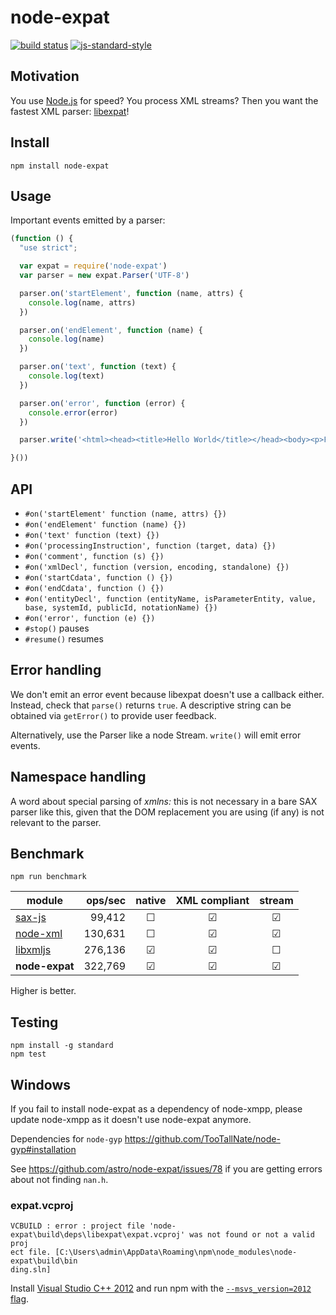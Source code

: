 # node-expat

[![build status](https://img.shields.io/travis/astro/node-expat/master.svg?style=flat-square)](https://travis-ci.org/astro/node-expat/branches)
[![js-standard-style](https://img.shields.io/badge/code%20style-standard-brightgreen.svg?style=flat-square)](http://standardjs.com/)

## Motivation

You use [Node.js](https://nodejs.org) for speed? You process XML streams? Then you want the fastest XML parser: [libexpat](http://expat.sourceforge.net/)!

## Install

```
npm install node-expat
```

## Usage

Important events emitted by a parser:

```javascript
(function () {
  "use strict";

  var expat = require('node-expat')
  var parser = new expat.Parser('UTF-8')

  parser.on('startElement', function (name, attrs) {
    console.log(name, attrs)
  })

  parser.on('endElement', function (name) {
    console.log(name)
  })

  parser.on('text', function (text) {
    console.log(text)
  })

  parser.on('error', function (error) {
    console.error(error)
  })

  parser.write('<html><head><title>Hello World</title></head><body><p>Foobar</p></body></html>')

}())

```

## API

* `#on('startElement' function (name, attrs) {})`
* `#on('endElement' function (name) {})`
* `#on('text' function (text) {})`
* `#on('processingInstruction', function (target, data) {})`
* `#on('comment', function (s) {})`
* `#on('xmlDecl', function (version, encoding, standalone) {})`
* `#on('startCdata', function () {})`
* `#on('endCdata', function () {})`
* `#on('entityDecl', function (entityName, isParameterEntity, value, base, systemId, publicId, notationName) {})`
* `#on('error', function (e) {})`
* `#stop()` pauses
* `#resume()` resumes

## Error handling

We don't emit an error event because libexpat doesn't use a callback
either. Instead, check that `parse()` returns `true`. A descriptive
string can be obtained via `getError()` to provide user feedback.

Alternatively, use the Parser like a node Stream. `write()` will emit
error events.

## Namespace handling

A word about special parsing of *xmlns:* this is not necessary in a
bare SAX parser like this, given that the DOM replacement you are
using (if any) is not relevant to the parser.

## Benchmark

`npm run benchmark`

| module                                                                                | ops/sec | native | XML compliant | stream         |
|---------------------------------------------------------------------------------------|--------:|:------:|:-------------:|:--------------:|
| [sax-js](https://github.com/isaacs/sax-js)                                            |  99,412 | ☐      | ☑             | ☑              |
| [node-xml](https://github.com/dylang/node-xml)                                        | 130,631 | ☐      | ☑             | ☑              |
| [libxmljs](https://github.com/polotek/libxmljs)                                       | 276,136 | ☑      | ☑             | ☐              |
| **node-expat**                                                                        | 322,769 | ☑      | ☑             | ☑              |

Higher is better.

## Testing

```
npm install -g standard
npm test
```

## Windows

If you fail to install node-expat as a dependency of node-xmpp, please update node-xmpp as it doesn't use node-expat anymore.

Dependencies for `node-gyp` https://github.com/TooTallNate/node-gyp#installation

See https://github.com/astro/node-expat/issues/78 if you are getting errors about not finding `nan.h`.

### expat.vcproj

```
VCBUILD : error : project file 'node-expat\build\deps\libexpat\expat.vcproj' was not found or not a valid proj
ect file. [C:\Users\admin\AppData\Roaming\npm\node_modules\node-expat\build\bin
ding.sln]
```

Install [Visual Studio C++ 2012](http://go.microsoft.com/?linkid=9816758) and run npm with the [`--msvs_version=2012` flag](http://stackoverflow.com/a/16854333/937891).
